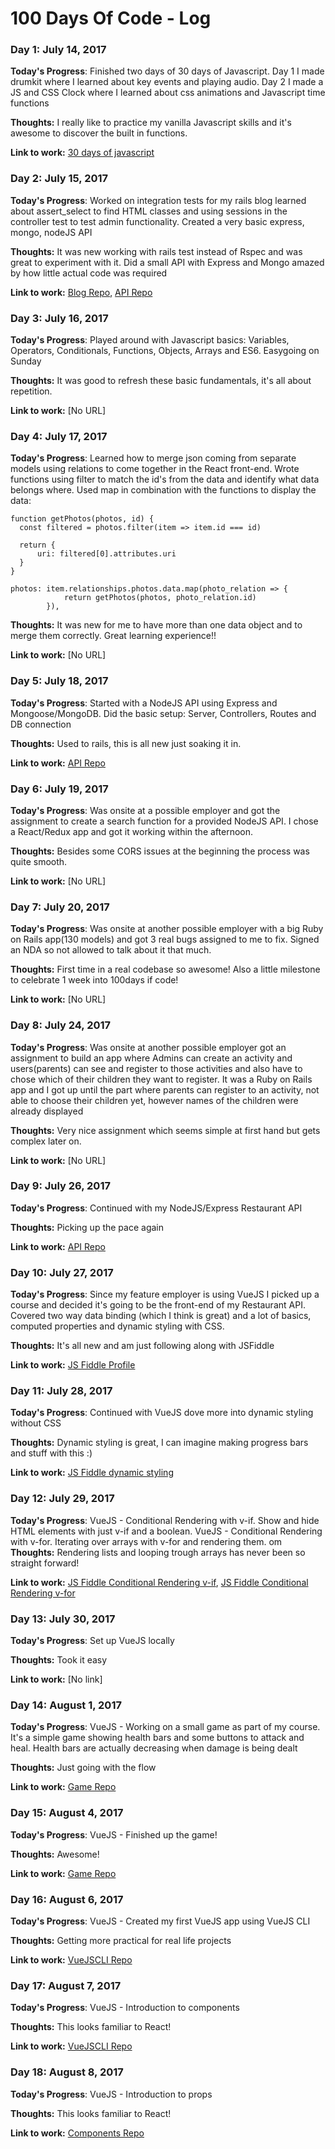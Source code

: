 # 100 Days Of Code - Log

### Day 1: July 14, 2017

**Today's Progress**: Finished two days of 30 days of Javascript. Day 1 I made drumkit where I learned about key events and playing audio. Day 2 I made a JS and CSS Clock where I learned about css animations and Javascript time functions

**Thoughts:** I really like to practice my vanilla Javascript skills and it's awesome to discover the built in functions.

**Link to work:** [30 days of javascript](https://javascript30.com/)


### Day 2: July 15, 2017

**Today's Progress**: Worked on integration tests for my rails blog learned about assert_select to find HTML classes and using sessions in the controller test to test admin functionality. Created a very basic express, mongo, nodeJS API

**Thoughts:** It was new working with rails test instead of Rspec and was great to experiment with it. Did a small API with Express and Mongo amazed by how little actual code was required

**Link to work:** [Blog Repo](https://github.com/Awadje/RailsBlog), [API Repo](https://github.com/Awadje/SimpleAPINodeJS)

### Day 3: July 16, 2017

**Today's Progress**: Played around with  Javascript basics: Variables, Operators, Conditionals, Functions, Objects, Arrays and ES6. Easygoing on Sunday

**Thoughts:** It was good to refresh these basic fundamentals, it's all about repetition.

**Link to work:** [No URL]

### Day 4: July 17, 2017

**Today's Progress**: Learned how to merge json coming from separate models using relations to come together in the React front-end. Wrote functions using filter to match the id's from the data and identify what data belongs where. Used map in combination with the functions to display the data:


```
function getPhotos(photos, id) {
  const filtered = photos.filter(item => item.id === id)

  return {
      uri: filtered[0].attributes.uri
  }
}

photos: item.relationships.photos.data.map(photo_relation => {
            return getPhotos(photos, photo_relation.id)
        }),
```



**Thoughts:** It was new for me to have more than one data object and to merge them correctly. Great learning experience!!

**Link to work:** [No URL]

### Day 5: July 18, 2017

**Today's Progress**: Started with a NodeJS API using Express and Mongoose/MongoDB. Did the basic setup: Server, Controllers, Routes and DB connection

**Thoughts:**  Used to rails, this is all new just soaking it in.

**Link to work:** [API Repo](https://github.com/Awadje/RestaurantAPI)

### Day 6: July 19, 2017

**Today's Progress**: Was onsite at a possible employer and got the assignment to create a search function for a provided NodeJS API. I chose a React/Redux app and got it working within the afternoon.

**Thoughts:** Besides some CORS issues at the beginning the process was quite smooth.

**Link to work:** [No URL]

### Day 7: July 20, 2017

**Today's Progress**: Was onsite at another possible employer with a big Ruby on Rails app(130 models) and got 3 real bugs assigned to me to fix. Signed an NDA so not allowed to talk about it that much.

**Thoughts:** First time in a real codebase so awesome! Also a little milestone to celebrate 1 week into 100days if code!

**Link to work:** [No URL]


### Day 8: July 24, 2017

**Today's Progress**: Was onsite at another possible employer got an assignment to build an app where Admins can create an activity and users(parents) can see and register to those activities and also have to chose which of their children they want to register. It was a Ruby on Rails app and I got up until the part where parents can register to an activity, not able to choose their children yet, however names of the children were already displayed

**Thoughts:** Very nice assignment which seems simple at first hand but gets complex later on.

**Link to work:** [No URL]

### Day 9: July 26, 2017

**Today's Progress**: Continued with my NodeJS/Express Restaurant API

**Thoughts:** Picking up the pace again

**Link to work:** [API Repo](https://github.com/Awadje/RestaurantAPI)

### Day 10: July 27, 2017

**Today's Progress**: Since my feature employer is using VueJS I picked up a course and decided it's going to be the front-end of my Restaurant API. Covered two way data binding (which I think is great) and a lot of basics, computed properties and dynamic styling with CSS.

**Thoughts:** It's all new and am just following along with JSFiddle

**Link to work:** [JS Fiddle Profile](https://jsfiddle.net/user/Awadje/fiddles)

### Day 11: July 28, 2017

**Today's Progress**: Continued with VueJS dove more into dynamic styling without CSS

**Thoughts:** Dynamic styling is great, I can imagine making progress bars and stuff with this :)

**Link to work:** [JS Fiddle dynamic styling](https://jsfiddle.net/Awadje/un28gqcw/4/)

### Day 12: July 29, 2017

**Today's Progress**: VueJS - Conditional Rendering with v-if. Show and hide HTML elements with just v-if and a boolean. VueJS - Conditional Rendering with v-for. Iterating over arrays with v-for and rendering them.
om
**Thoughts:** Rendering lists and looping trough arrays has never been so straight forward!

**Link to work:** [JS Fiddle Conditional Rendering v-if](https://jsfiddle.net/Awadje/x3tyyqd7/6/), [JS Fiddle Conditional Rendering v-for](https://jsfiddle.net/Awadje/hyac6fqL/14/)

### Day 13: July 30, 2017

**Today's Progress**: Set up VueJS locally

**Thoughts:** Took it easy

**Link to work:** [No link]

### Day 14: August 1, 2017

**Today's Progress**: VueJS - Working on a small game as part of my course. It's a simple game showing health bars and some buttons to attack and heal. Health bars are actually decreasing when damage is being dealt

**Thoughts:** Just going with the flow

**Link to work:** [Game Repo](https://github.com/Awadje/VueJSMonsterSlayingGame)

### Day 15: August 4, 2017

**Today's Progress**: VueJS - Finished up the game!

**Thoughts:** Awesome!

**Link to work:** [Game Repo](https://github.com/Awadje/VueJSMonsterSlayingGame)

### Day 16: August 6, 2017

**Today's Progress**: VueJS - Created my first VueJS app using VueJS CLI

**Thoughts:** Getting more practical for real life projects

**Link to work:** [VueJSCLI Repo](https://github.com/Awadje/VueJSCLI)

### Day 17: August 7, 2017

**Today's Progress**: VueJS - Introduction to components

**Thoughts:** This looks familiar to React!

**Link to work:** [VueJSCLI Repo](https://github.com/Awadje/VueJSCLI)

### Day 18: August 8, 2017

**Today's Progress**: VueJS - Introduction to props

**Thoughts:** This looks familiar to React!

**Link to work:** [Components Repo](https://github.com/Awadje/VueJSComponents)
